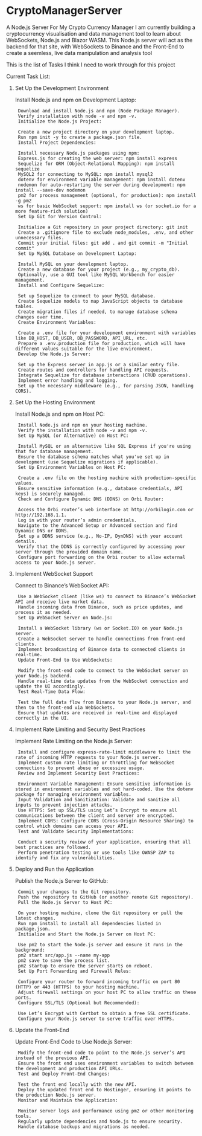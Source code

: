 # CryptoManagerServer
A Node.js Server For My Crypto Currency Manager
I am currently building a cryptocurrency visualisation and data management tool to learn about WebSockets, Node.js and Blazor WASM.
This Node.js server will act as the backend for that site, with WebSockets to Binance and the Front-End to create a seemless, live data manipulation and analysis tool

This is the list of Tasks I think I need to work through for this project

Current Task List:
1. Set Up the Development Environment
   
    Install Node.js and npm on Development Laptop:
    
        Download and install Node.js and npm (Node Package Manager).
        Verify installation with node -v and npm -v.
        Initialize the Node.js Project:
        
        Create a new project directory on your development laptop.
        Run npm init -y to create a package.json file.
        Install Project Dependencies:
        
        Install necessary Node.js packages using npm:
        Express.js for creating the web server: npm install express
        Sequelize for ORM (Object-Relational Mapping): npm install sequelize
        MySQL2 for connecting to MySQL: npm install mysql2
        dotenv for environment variable management: npm install dotenv
        nodemon for auto-restarting the server during development: npm install --save-dev nodemon
        pm2 for process management (optional, for production): npm install -g pm2
        ws for basic WebSocket support: npm install ws (or socket.io for a more feature-rich solution)
        Set Up Git for Version Control:
        
        Initialize a Git repository in your project directory: git init
        Create a .gitignore file to exclude node_modules, .env, and other unnecessary files.
        Commit your initial files: git add . and git commit -m "Initial commit"
        Set Up MySQL Database on Development Laptop:
        
        Install MySQL on your development laptop.
        Create a new database for your project (e.g., my_crypto_db).
        Optionally, use a GUI tool like MySQL Workbench for easier management.
        Install and Configure Sequelize:
        
        Set up Sequelize to connect to your MySQL database.
        Create Sequelize models to map JavaScript objects to database tables.
        Create migration files if needed, to manage database schema changes over time.
        Create Environment Variables:
        
        Create a .env file for your development environment with variables like DB_HOST, DB_USER, DB_PASSWORD, API_URL, etc.
        Prepare a .env.production file for production, which will have different values suitable for the live environment.
        Develop the Node.js Server:
        
        Set up the Express server in app.js or a similar entry file.
        Create routes and controllers for handling API requests.
        Integrate Sequelize for database interactions (CRUD operations).
        Implement error handling and logging.
        Set up the necessary middleware (e.g., for parsing JSON, handling CORS).
2. Set Up the Hosting Environment
   
    Install Node.js and npm on Host PC:
    
        Install Node.js and npm on your hosting machine.
        Verify the installation with node -v and npm -v.
        Set Up MySQL (or Alternative) on Host PC:
        
        Install MySQL or an alternative like SQL Express if you're using that for database management.
        Ensure the database schema matches what you've set up in development (use Sequelize migrations if applicable).
        Set Up Environment Variables on Host PC:
        
        Create a .env file on the hosting machine with production-specific values.
        Ensure sensitive information (e.g., database credentials, API keys) is securely managed.
        Check and Configure Dynamic DNS (DDNS) on Orbi Router:
        
        Access the Orbi router’s web interface at http://orbilogin.com or http://192.168.1.1.
        Log in with your router’s admin credentials.
        Navigate to the Advanced Setup or Advanced section and find Dynamic DNS or DDNS.
        Set up a DDNS service (e.g., No-IP, DynDNS) with your account details.
        Verify that the DDNS is correctly configured by accessing your server through the provided domain name.
        Configure port forwarding on the Orbi router to allow external access to your Node.js server.
3. Implement WebSocket Support
   
    Connect to Binance’s WebSocket API:
    
        Use a WebSocket client (like ws) to connect to Binance’s WebSocket API and receive live market data.
        Handle incoming data from Binance, such as price updates, and process it as needed.
        Set Up WebSocket Server on Node.js:
        
        Install a WebSocket library (ws or Socket.IO) on your Node.js server.
        Create a WebSocket server to handle connections from front-end clients.
        Implement broadcasting of Binance data to connected clients in real-time.
        Update Front-End to Use WebSockets:
        
        Modify the front-end code to connect to the WebSocket server on your Node.js backend.
        Handle real-time data updates from the WebSocket connection and update the UI accordingly.
        Test Real-Time Data Flow:
        
        Test the full data flow from Binance to your Node.js server, and then to the front-end via WebSockets.
        Ensure that updates are received in real-time and displayed correctly in the UI.
4. Implement Rate Limiting and Security Best Practices
   
    Implement Rate Limiting on the Node.js Server:
    
        Install and configure express-rate-limit middleware to limit the rate of incoming HTTP requests to your Node.js server.
        Implement custom rate limiting or throttling for WebSocket connections to prevent abuse or excessive usage.
        Review and Implement Security Best Practices:
        
        Environment Variable Management: Ensure sensitive information is stored in environment variables and not hard-coded. Use the dotenv package for managing environment variables.
        Input Validation and Sanitization: Validate and sanitize all inputs to prevent injection attacks.
        Use HTTPS: Set up SSL/TLS using Let’s Encrypt to ensure all communications between the client and server are encrypted.
        Implement CORS: Configure CORS (Cross-Origin Resource Sharing) to control which domains can access your API.
        Test and Validate Security Implementations:
        
        Conduct a security review of your application, ensuring that all best practices are followed.
        Perform penetration testing or use tools like OWASP ZAP to identify and fix any vulnerabilities.
5. Deploy and Run the Application
    
    Publish the Node.js Server to GitHub:
    
        Commit your changes to the Git repository.
        Push the repository to GitHub (or another remote Git repository).
        Pull the Node.js Server to Host PC:
        
        On your hosting machine, clone the Git repository or pull the latest changes.
        Run npm install to install all dependencies listed in package.json.
        Initialize and Start the Node.js Server on Host PC:
        
        Use pm2 to start the Node.js server and ensure it runs in the background:
        pm2 start src/app.js --name my-app
        pm2 save to save the process list.
        pm2 startup to ensure the server starts on reboot.
        Set Up Port Forwarding and Firewall Rules:
        
        Configure your router to forward incoming traffic on port 80 (HTTP) or 443 (HTTPS) to your hosting machine.
        Adjust firewall settings on your host PC to allow traffic on these ports.
        Configure SSL/TLS (Optional but Recommended):
        
        Use Let’s Encrypt with Certbot to obtain a free SSL certificate.
        Configure your Node.js server to serve traffic over HTTPS.
6. Update the Front-End
    
    Update Front-End Code to Use Node.js Server:
    
        Modify the front-end code to point to the Node.js server’s API instead of the previous API.
        Ensure the front end uses environment variables to switch between the development and production API URLs.
        Test and Deploy Front-End Changes:
        
        Test the front end locally with the new API.
        Deploy the updated front end to Hostinger, ensuring it points to the production Node.js server.
        Monitor and Maintain the Application:
        
        Monitor server logs and performance using pm2 or other monitoring tools.
        Regularly update dependencies and Node.js to ensure security.
        Handle database backups and migrations as needed.
